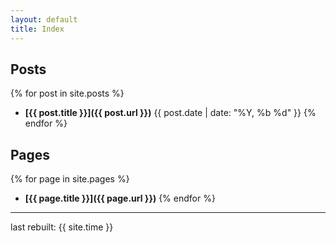 ```yaml
---
layout: default
title: Index
---
```


## Posts
{% for post in site.posts %}
* **[{{ post.title }}]({{ post.url }})** {{ post.date | date: "%Y, %b %d" }}
{% endfor %}

## Pages
{% for page in site.pages %}
* **[{{ page.title }}]({{ page.url }})**
{% endfor %}

***


last rebuilt: {{ site.time }}
